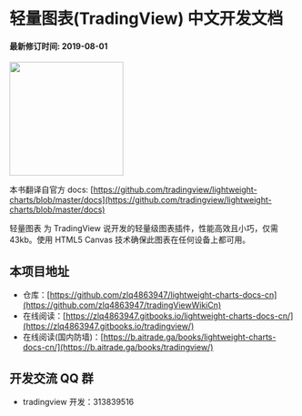 # 轻量图表(TradingView) 中文开发文档

#### 最新修订时间: 2019-08-01

<img width="200" src="https://github.com/tradingview/lightweight-charts/raw/master/.github/logo.svg?sanitize=true">

本书翻译自官方 docs: [https://github.com/tradingview/lightweight-charts/blob/master/docs](https://github.com/tradingview/lightweight-charts/blob/master/docs)

轻量图表 为 TradingView 说开发的轻量级图表插件，性能高效且小巧，仅需 43kb。使用 HTML5 Canvas 技术确保此图表在任何设备上都可用。

## 本项目地址

- 仓库：[https://github.com/zlq4863947/lightweight-charts-docs-cn](https://github.com/zlq4863947/tradingViewWikiCn)
- 在线阅读：[https://zlq4863947.gitbooks.io/lightweight-charts-docs-cn/](https://zlq4863947.gitbooks.io/tradingview/)
- 在线阅读(国内防墙)：[https://b.aitrade.ga/books/lightweight-charts-docs-cn/](https://b.aitrade.ga/books/tradingview/)

## 开发交流 QQ 群

- tradingview 开发：313839516
